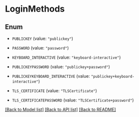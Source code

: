 # LoginMethods

## Enum


* `PUBLICKEY` (value: `"publickey"`)

* `PASSWORD` (value: `"password"`)

* `KEYBOARD_INTERACTIVE` (value: `"keyboard-interactive"`)

* `PUBLICKEYPASSWORD` (value: `"publickey+password"`)

* `PUBLICKEYKEYBOARD_INTERACTIVE` (value: `"publickey+keyboard-interactive"`)

* `TLS_CERTIFICATE` (value: `"TLSCertificate"`)

* `TLS_CERTIFICATEPASSWORD` (value: `"TLSCertificate+password"`)


[[Back to Model list]](../README.md#documentation-for-models) [[Back to API list]](../README.md#documentation-for-api-endpoints) [[Back to README]](../README.md)


